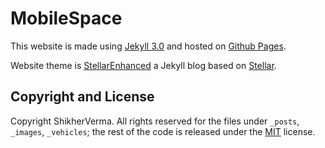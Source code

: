 # MobileSpace

This website is made using [Jekyll 3.0](https://jekyllrb.com/news/2015/10/26/jekyll-3-0-released/) and hosted on [Github Pages](https://pages.github.com/).

Website theme is [StellarEnhanced](https://github.com/auv-iitk/auv-iitk.github.io) a Jekyll blog based on [Stellar](https://html5up.net/stellar).

## Copyright and License

Copyright ShikherVerma. All rights reserved for the files under `_posts`, `_images`, `_vehicles`; the rest of the code is released under the [MIT](https://github.com/ShikherVerma/shikherverma.github.io/blob/gh-pages/LICENSE) license.
